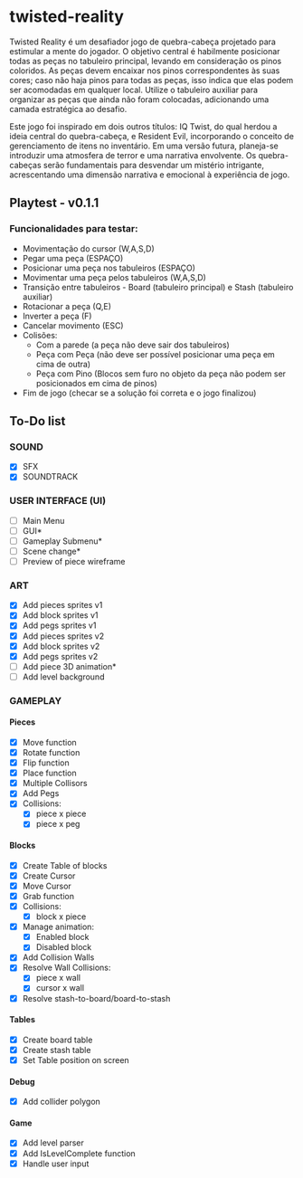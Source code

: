 # twisted-reality

Twisted Reality é um desafiador jogo de quebra-cabeça projetado para estimular a mente do jogador. O objetivo central é habilmente posicionar todas as peças no tabuleiro principal, levando em consideração os pinos coloridos. As peças devem encaixar nos pinos correspondentes às suas cores; caso não haja pinos para todas as peças, isso indica que elas podem ser acomodadas em qualquer local. Utilize o tabuleiro auxiliar para organizar as peças que ainda não foram colocadas, adicionando uma camada estratégica ao desafio.

Este jogo foi inspirado em dois outros títulos: IQ Twist, do qual herdou a ideia central do quebra-cabeça, e Resident Evil, incorporando o conceito de gerenciamento de itens no inventário. Em uma versão futura, planeja-se introduzir uma atmosfera de terror e uma narrativa envolvente. Os quebra-cabeças serão fundamentais para desvendar um mistério intrigante, acrescentando uma dimensão narrativa e emocional à experiência de jogo.

## Playtest - v0.1.1

### Funcionalidades para testar:

* Movimentação do cursor (W,A,S,D)
* Pegar uma peça (ESPAÇO)
* Posicionar uma peça nos tabuleiros (ESPAÇO)
* Movimentar uma peça pelos tabuleiros (W,A,S,D)
* Transição entre tabuleiros - Board (tabuleiro principal) e Stash (tabuleiro auxiliar)
* Rotacionar a peça (Q,E)
* Inverter a peça (F)
* Cancelar movimento (ESC)
* Colisões:
    * Com a parede (a peça não deve sair dos tabuleiros)
    * Peça com Peça (não deve ser possível posicionar uma peça em cima de outra)
    * Peça com Pino (Blocos sem furo no objeto da peça não podem ser posicionados em cima de pinos)
* Fim de jogo (checar se a solução foi correta e o jogo finalizou)

## To-Do list

### SOUND

- [x] SFX
- [x] SOUNDTRACK

### USER INTERFACE (UI)

- [ ] Main Menu
- [ ] GUI*
- [ ] Gameplay Submenu*
- [ ] Scene change*
- [ ] Preview of piece wireframe

### ART
- [x] Add pieces sprites v1
- [x] Add block sprites v1
- [x] Add pegs sprites v1
- [x] Add pieces sprites v2
- [x] Add block sprites v2
- [x] Add pegs sprites v2
- [ ] Add piece 3D animation*
- [ ] Add level background

### GAMEPLAY

#### Pieces

- [x] Move function
- [x] Rotate function
- [x] Flip function
- [x] Place function
- [x] Multiple Collisors
- [x] Add Pegs
- [x] Collisions:
    - [x] piece x piece
    - [x] piece x peg

#### Blocks

- [x] Create Table of blocks
- [x] Create Cursor
- [x] Move Cursor
- [x] Grab function
- [x] Collisions:
    - [x] block x piece
- [x] Manage animation:
    - [x] Enabled block
    - [x] Disabled block
- [x] Add Collision Walls
- [x] Resolve Wall Collisions:
    - [x] piece  x wall
    - [x] cursor x wall
- [x] Resolve stash-to-board/board-to-stash

#### Tables

- [x] Create board table
- [x] Create stash table
- [x] Set Table position on screen

#### Debug

- [x] Add collider polygon

#### Game

- [x] Add level parser
- [x] Add IsLevelComplete function
- [x] Handle user input
